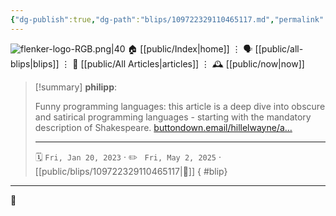 ```yaml
---
{"dg-publish":true,"dg-path":"blips/109722329110465117.md","permalink":"/blips/109722329110465117/","title":"philipp on mastodon @ 2023-01-20"}
---
```



<div class="transclusion internal-embed is-loaded"><div class="markdown-embed">




![flenker-logo-RGB.png|40](/img/user/attachments/flenker-logo-RGB.png)
🏠 [[public/Index\|home]]  ⋮ 🗣️ [[public/all-blips\|blips]] ⋮  📝 [[public/All Articles\|articles]]  ⋮ 🕰️ [[public/now\|now]]


</div></div>


> [!summary] **philipp**:
>
> Funny programming languages: this article is a deep dive into obscure and satirical programming languages - starting with the mandatory description of Shakespeare. [buttondown.email/hillelwayne/a…](https://buttondown.email/hillelwayne/archive/funny-programming-languages/)
> - - -
>
> 🗓️ <code>Fri, Jan 20, 2023</code>  · ✏️ <code> Fri, May 2, 2025</code>  · [[public/blips/109722329110465117\|🔗]]
{ #blip}


- - -

 👾
